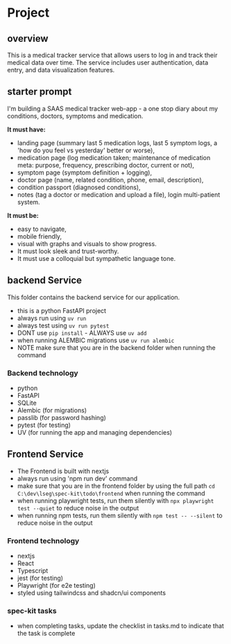 # Project

## overview
This is a medical tracker service that allows users to log in and track their medical data over time. The service includes user authentication, data entry, and data visualization features.

## starter prompt 

I'm building a SAAS medical tracker web-app - a one stop diary about my conditions, doctors, symptoms and medication. 

**It must have:**
- landing page (summary last 5 medication logs, last 5 symptom logs, a 'how do you feel vs yesterday' better or worse), 
- medication page (log medication taken; maintenance of medication meta: purpose, frequency, prescribing doctor, current or not), 
- symptom page (symptom definition + logging), 
- doctor page (name, related condition, phone, email, description), 
- condition passport (diagnosed conditions), 
- notes (tag a doctor or medication and upload a file), login multi-patient system. 

**It must be:**
- easy to navigate, 
- mobile friendly, 
- visual with graphs and visuals to show progress.
- It must look sleek and trust-worthy. 
- It must use a colloquial but sympathetic language tone. 


## backend Service

This folder contains the backend service for our application. 

- this is a python FastAPI project
- always run using `uv run` 
- always test using `uv run pytest`
- DONT use `pip install` - ALWAYS use `uv add`
- when running ALEMBIC migrations use `uv run alembic`
- NOTE make sure that you are in the backend folder when running the command

### Backend technology

- python
- FastAPI
- SQLite
- Alembic (for migrations)
- passlib (for password hashing)
- pytest (for testing)
- UV (for running the app and managing dependencies)

## Frontend Service

- The Frontend is built with nextjs
- always run using 'npm run dev' command
- make sure that you are in the frontend folder by using the full path `cd C:\dev\lseg\spec-kit\todo\frontend` when running the command
- when running playwright tests, run them silently with `npx playwright test --quiet` to reduce noise in the output
- when running npm tests, run them silently with `npm test -- --silent` to reduce noise in the output

### Frontend technology

- nextjs
- React
- Typescript
- jest (for testing)
- Playwright (for e2e testing)
- styled using tailwindcss and shadcn/ui components

### spec-kit tasks

- when completing tasks, update the checklist in tasks.md to indicate that the task is complete